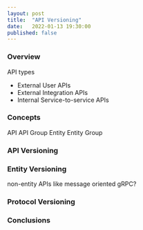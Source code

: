 ```yaml
---
layout: post
title:  "API Versioning"
date:   2022-01-13 19:30:00
published: false
---
```


### Overview
API types
- External User APIs
- External Integration APIs
- Internal Service-to-service APIs

### Concepts
API
API Group
Entity
Entity Group

### API Versioning


### Entity Versioning
non-entity APIs like message oriented gRPC?

### Protocol Versioning 


### Conclusions









